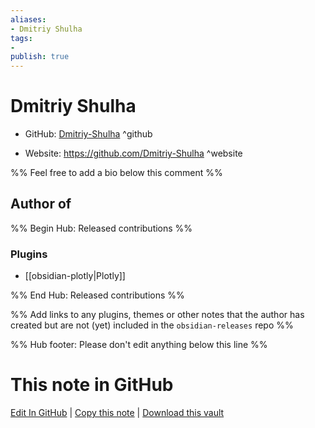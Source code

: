 ```yaml
---
aliases:
- Dmitriy Shulha
tags:
- 
publish: true
---
```


# Dmitriy Shulha

- GitHub: [Dmitriy-Shulha](https://github.com/Dmitriy-Shulha/) ^github
<!-- - Discord: `@` ^discord-->
- Website: <https://github.com/Dmitriy-Shulha> ^website
<!-- - [[Publish sites|Publish site]]: <https://> ^publish-->

%% Feel free to add a bio below this comment %%


## Author of

%% Begin Hub: Released contributions %%
### Plugins
- [[obsidian-plotly|Plotly]]

%% End Hub: Released contributions %%

%% Add links to any plugins, themes or other notes that the author has created but are not (yet) included in the `obsidian-releases` repo %%

<!--
### Unlisted plugins
-->

<!--
### Others
-->

<!--
## Sponsor this author
-->

<!-- - [[GitHub sponsors]]: [Sponsor @Dmitriy-Shulha on GitHub Sponsors](https://github.com/sponsors/Dmitriy-Shulha) ^github-sponsor-->
<!-- - [[Buy me a coffee]]: <https://> ^buy-me-a-coffee-->
<!-- - [[PayPal]]: <https://> ^paypal-->
<!-- - [[Patreon]]: <https://> ^patreon-->

<!--
## Follow this author
-->

<!-- - [[YouTube Channels|On YouTube]]: <https://> ^youtube-->
<!-- - Twitter: <https://> ^twitter-->
<!-- - ... -->

%% Hub footer: Please don't edit anything below this line %%

# This note in GitHub

<span class="git-footer">[Edit In GitHub](https://github.dev/obsidian-community/obsidian-hub/blob/main/01%20-%20Community/People/Dmitriy-Shulha.md "git-hub-edit-note") | [Copy this note](https://raw.githubusercontent.com/obsidian-community/obsidian-hub/main/01%20-%20Community/People/Dmitriy-Shulha.md "git-hub-copy-note") | [Download this vault](https://github.com/obsidian-community/obsidian-hub/archive/refs/heads/main.zip "git-hub-download-vault") </span>
